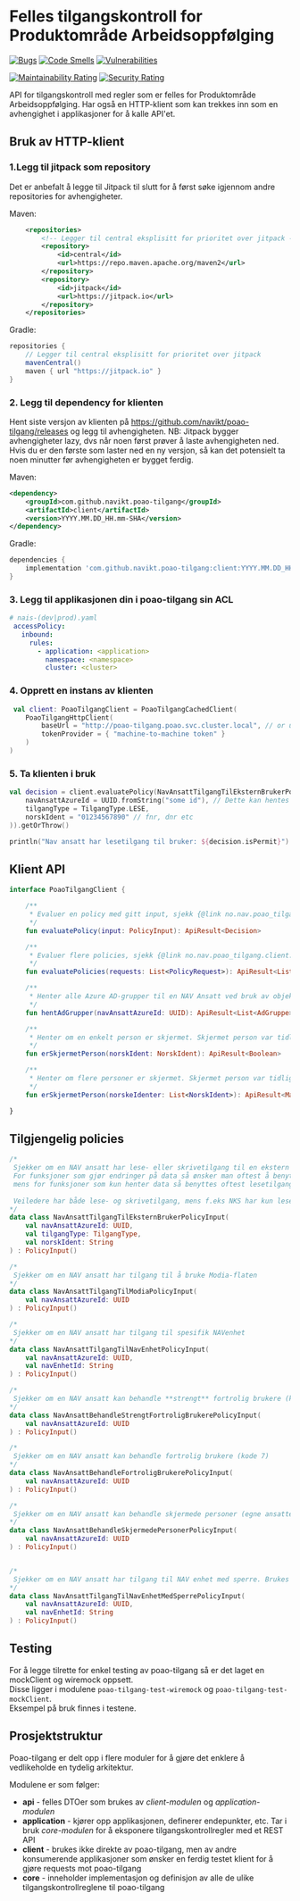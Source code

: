 # Felles tilgangskontroll for Produktområde Arbeidsoppfølging

[![Bugs](https://sonarcloud.io/api/project_badges/measure?project=navikt_poao-tilgang&metric=bugs)](https://sonarcloud.io/dashboard?id=navikt_poao-tilgang)
[![Code Smells](https://sonarcloud.io/api/project_badges/measure?project=navikt_poao-tilgang&metric=code_smells)](https://sonarcloud.io/dashboard?id=navikt_poao-tilgang)
[![Vulnerabilities](https://sonarcloud.io/api/project_badges/measure?project=navikt_poao-tilgang&metric=vulnerabilities)](https://sonarcloud.io/dashboard?id=navikt_poao-tilgang)

[![Maintainability Rating](https://sonarcloud.io/api/project_badges/measure?project=navikt_poao-tilgang&metric=sqale_rating)](https://sonarcloud.io/dashboard?id=navikt_poao-tilgang)
[![Security Rating](https://sonarcloud.io/api/project_badges/measure?project=navikt_poao-tilgang&metric=security_rating)](https://sonarcloud.io/dashboard?id=navikt_poao-tilgang)

API for tilgangskontroll med regler som er felles for Produktområde Arbeidsoppfølging.
Har også en HTTP-klient som kan trekkes inn som en avhengighet i applikasjoner for å kalle API'et.

## Bruk av HTTP-klient

### 1.Legg til jitpack som repository
Det er anbefalt å legge til Jitpack til slutt for å først søke igjennom andre repositories for avhengigheter.

Maven:
```xml
    <repositories>
        <!-- Legger til central eksplisitt for prioritet over jitpack -->
        <repository>
            <id>central</id>
            <url>https://repo.maven.apache.org/maven2</url>
        </repository>
        <repository>
            <id>jitpack</id>
            <url>https://jitpack.io</url>
        </repository>
    </repositories>
```

Gradle:
```groovy
repositories {
    // Legger til central eksplisitt for prioritet over jitpack
    mavenCentral()
    maven { url "https://jitpack.io" }
}
```

### 2. Legg til dependency for klienten 

Hent siste versjon av klienten på https://github.com/navikt/poao-tilgang/releases og legg til avhengigheten.
NB: Jitpack bygger avhengigheter lazy, dvs når noen først prøver å laste avhengigheten ned. Hvis du er den første som laster 
ned en ny versjon, så kan det potensielt ta noen minutter før avhengigheten er bygget ferdig. 

Maven:
```xml
<dependency>
    <groupId>com.github.navikt.poao-tilgang</groupId>
    <artifactId>client</artifactId>
    <version>YYYY.MM.DD_HH.mm-SHA</version>
</dependency>
```

Gradle:
```groovy
dependencies {
    implementation 'com.github.navikt.poao-tilgang:client:YYYY.MM.DD_HH.mm-SHA'
}
```

### 3. Legg til applikasjonen din i poao-tilgang sin ACL
```yaml
# nais-(dev|prod).yaml
 accessPolicy:
   inbound:
     rules:
       - application: <application>
         namespace: <namespace>
         cluster: <cluster>
```

### 4. Opprett en instans av klienten

```kotlin
 val client: PoaoTilgangClient = PoaoTilgangCachedClient(
    PoaoTilgangHttpClient(
        baseUrl = "http://poao-tilgang.poao.svc.cluster.local", // or use "http://poao-tilgang.poao.svc.nais.local" if your sending the request from dev-fss/prod-fss
        tokenProvider = { "machine-to-machine token" }
    )
)
```

### 5. Ta klienten i bruk

```kotlin
val decision = client.evaluatePolicy(NavAnsattTilgangTilEksternBrukerPolicyInput(
    navAnsattAzureId = UUID.fromString("some id"), // Dette kan hentes fra "oid"-claimet til en NAV ansatt sitt Azure AD JWT token 
    tilgangType = TilgangType.LESE,
    norskIdent = "01234567890" // fnr, dnr etc
)).getOrThrow()

println("Nav ansatt har lesetilgang til bruker: ${decision.isPermit}")
```
## Klient API

```kotlin
interface PoaoTilgangClient {

	/**
	 * Evaluer en policy med gitt input, sjekk {@link no.nav.poao_tilgang.client.PolicyInput.kt} for hvilke policies som er tilgjengelig
	 */
	fun evaluatePolicy(input: PolicyInput): ApiResult<Decision>

	/**
	 * Evaluer flere policies, sjekk {@link no.nav.poao_tilgang.client.PolicyInput.kt} for hvilke policies som er tilgjengelig
	 */
	fun evaluatePolicies(requests: List<PolicyRequest>): ApiResult<List<PolicyResult>>

	/**
	 * Henter alle Azure AD-grupper til en NAV Ansatt ved bruk av objekt IDen til den ansatte
	 */
	fun hentAdGrupper(navAnsattAzureId: UUID): ApiResult<List<AdGruppe>>

	/**
	 * Henter om en enkelt person er skjermet. Skjermet person var tidligere kjent som "egen ansatt"
	 */
	fun erSkjermetPerson(norskIdent: NorskIdent): ApiResult<Boolean>

	/**
	 * Henter om flere personer er skjermet. Skjermet person var tidligere kjent som "egen ansatt"
	 */
	fun erSkjermetPerson(norskeIdenter: List<NorskIdent>): ApiResult<Map<NorskIdent, Boolean>>

}
```

## Tilgjengelig policies

```kotlin
/*
 Sjekker om en NAV ansatt har lese- eller skrivetilgang til en ekstern bruker.
 For funksjoner som gjør endringer på data så ønsker man oftest å benytte sjekk på skrivetilgang,
 mens for funksjoner som kun henter data så benyttes oftest lesetilgang.
 
 Veiledere har både lese- og skrivetilgang, mens f.eks NKS har kun lesetilgang.
*/
data class NavAnsattTilgangTilEksternBrukerPolicyInput(
	val navAnsattAzureId: UUID,
	val tilgangType: TilgangType,
	val norskIdent: String
) : PolicyInput()

/* 
 Sjekker om en NAV ansatt har tilgang til å bruke Modia-flaten
*/
data class NavAnsattTilgangTilModiaPolicyInput(
	val navAnsattAzureId: UUID
) : PolicyInput()

/* 
 Sjekker om en NAV ansatt har tilgang til spesifik NAVenhet
*/
data class NavAnsattTilgangTilNavEnhetPolicyInput(
    val navAnsattAzureId: UUID,
    val navEnhetId: String
) : PolicyInput()

/* 
 Sjekker om en NAV ansatt kan behandle **strengt** fortrolig brukere (kode 6)
*/
data class NavAnsattBehandleStrengtFortroligBrukerePolicyInput(
    val navAnsattAzureId: UUID
) : PolicyInput()

/* 
 Sjekker om en NAV ansatt kan behandle fortrolig brukere (kode 7)
*/
data class NavAnsattBehandleFortroligBrukerePolicyInput(
    val navAnsattAzureId: UUID
) : PolicyInput()

/* 
 Sjekker om en NAV ansatt kan behandle skjermede personer (egne ansatte)
*/
data class NavAnsattBehandleSkjermedePersonerPolicyInput(
    val navAnsattAzureId: UUID
) : PolicyInput()


/* 
 Sjekker om en NAV ansatt har tilgang til NAV enhet med sperre. Brukes i forbindelse med KVP.
*/
data class NavAnsattTilgangTilNavEnhetMedSperrePolicyInput(
    val navAnsattAzureId: UUID,
    val navEnhetId: String
) : PolicyInput()
```
## Testing
For å legge tilrette for enkel testing av poao-tilgang så er det laget en mockClient og wiremock oppsett.  
Disse ligger i modulene `poao-tilgang-test-wiremock` og `poao-tilgang-test-mockClient`.  
Eksempel på bruk finnes i testene.


## Prosjektstruktur

Poao-tilgang er delt opp i flere moduler for å gjøre det enklere å vedlikeholde en tydelig arkitektur.


Modulene er som følger:
* **api** - felles DTOer som brukes av _client-modulen_ og _application-modulen_
* **application** - kjører opp applikasjonen, definerer endepunkter, etc. Tar i bruk _core-modulen_ for å eksponere tilgangskontrollregler med et REST API
* **client** - brukes ikke direkte av poao-tilgang, men av andre konsumerende applikasjoner som ønsker en ferdig testet klient for å gjøre requests mot poao-tilgang
* **core** - inneholder implementasjon og definisjon av alle de ulike tilgangskontrollreglene til poao-tilgang   

